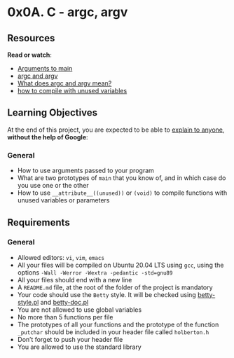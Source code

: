 <h1 class="gap">0x0A. C - argc, argv</h1><div class="gap" id="project-description">
<h2>Resources</h2>
<p><strong>Read or watch</strong>:</p>
<ul>
<li><a href="/rltoken/9qSBELMTQW1ldB0yGS6VZQ" target="_blank" title="Arguments to main">Arguments to main</a> </li>
<li><a href="/rltoken/WL2UmZcO4fWhIgW-a1vePg" target="_blank" title="argc and argv">argc and argv</a> </li>
<li><a href="/rltoken/hWES8SJFzZJeWm0bBC5v8A" target="_blank" title="What does argc and argv mean?">What does argc and argv mean?</a> </li>
<li><a href="/rltoken/k7iIVMXLkWDm2D2ATHb6xw" target="_blank" title="how to compile with unused variables">how to compile with unused variables</a> </li>
</ul>
<h2>Learning Objectives</h2>
<p>At the end of this project, you are expected to be able to <a href="/rltoken/CBTr6A6JoizBj8PNC-c3aQ" target="_blank" title="explain to anyone">explain to anyone</a>, <strong>without the help of Google</strong>:</p>
<h3>General</h3>
<ul>
<li>How to use arguments passed to your program</li>
<li>What are two prototypes of <code>main</code> that you know of, and in which case do you use one or the other</li>
<li>How to use <code>__attribute__((unused))</code> or <code>(void)</code> to compile functions with unused variables or parameters</li>
</ul>
<h2>Requirements</h2>
<h3>General</h3>
<ul>
<li>Allowed editors: <code>vi</code>, <code>vim</code>, <code>emacs</code></li>
<li>All your files will be compiled on Ubuntu 20.04 LTS using <code>gcc</code>, using the options <code>-Wall -Werror -Wextra -pedantic -std=gnu89</code></li>
<li>All your files should end with a new line</li>
<li>A <code>README.md</code> file, at the root of the folder of the project is mandatory</li>
<li>Your code should use the <code>Betty</code> style. It will be checked using <a href="https://github.com/holbertonschool/Betty/blob/master/betty-style.pl" target="_blank" title="betty-style.pl">betty-style.pl</a> and <a href="https://github.com/holbertonschool/Betty/blob/master/betty-doc.pl" target="_blank" title="betty-doc.pl">betty-doc.pl</a></li>
<li>You are not allowed to use global variables</li>
<li>No more than 5 functions per file</li>
<li>The prototypes of all your functions and the prototype of the function <code>_putchar</code> should be included in your header file called <code>holberton.h</code></li>
<li>Don’t forget to push your header file</li>
<li>You are allowed to use the standard library</li>
</ul>
</div>